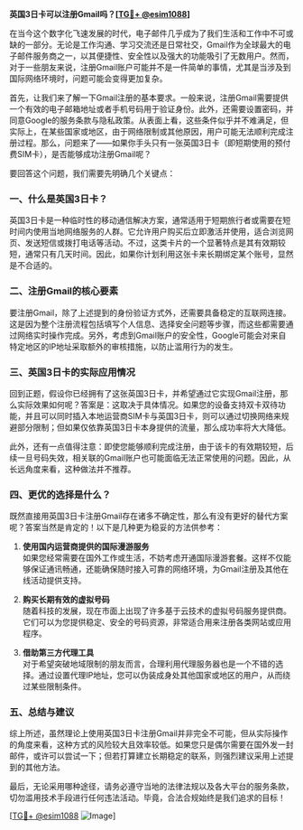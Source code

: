 **英国3日卡可以注册Gmail吗？[[TG💪+ @esim1088](https://t.me/s/esim1088)]**

在当今这个数字化飞速发展的时代，电子邮件几乎成为了我们生活和工作中不可或缺的一部分。无论是工作沟通、学习交流还是日常社交，Gmail作为全球最大的电子邮件服务商之一，以其便捷性、安全性以及强大的功能吸引了无数用户。然而，对于一些朋友来说，注册Gmail账户可能并不是一件简单的事情，尤其是当涉及到国际网络环境时，问题可能会变得更加复杂。

首先，让我们来了解一下Gmail注册的基本要求。一般来说，注册Gmail需要提供一个有效的电子邮箱地址或者手机号码用于验证身份。此外，还需要设置密码，并同意Google的服务条款与隐私政策。从表面上看，这些条件似乎并不难满足，但实际上，在某些国家或地区，由于网络限制或其他原因，用户可能无法顺利完成注册过程。那么，问题来了——如果你手头只有一张英国3日卡（即短期使用的预付费SIM卡），是否能够成功注册Gmail呢？

要回答这个问题，我们需要先明确几个关键点：

### **一、什么是英国3日卡？**
英国3日卡是一种临时性的移动通信解决方案，通常适用于短期旅行者或需要在短时间内使用当地网络服务的人群。它允许用户购买后立即激活并使用，适合浏览网页、发送短信或拨打电话等活动。不过，这类卡片的一个显著特点是其有效期较短，通常只有几天时间。因此，如果你计划利用这张卡来长期绑定某个账号，显然是不合适的。

### **二、注册Gmail的核心要素**
要注册Gmail，除了上述提到的身份验证方式外，还需要具备稳定的互联网连接。这是因为整个注册流程包括填写个人信息、选择安全问题等步骤，而这些都需要通过网络实时操作完成。另外，考虑到Gmail账户的安全性，Google可能会对来自特定地区的IP地址采取额外的审核措施，以防止滥用行为的发生。

### **三、英国3日卡的实际应用情况**
回到正题，假设你已经拥有了这张英国3日卡，并希望通过它实现Gmail注册，那么实际效果如何呢？答案是：这取决于具体情况。如果您的设备支持双卡双待功能，并且可以同时插入本地运营商SIM卡与英国3日卡，则可以通过切换网络来规避部分限制；但如果仅依靠英国3日卡本身提供的流量，那么成功率将大大降低。

此外，还有一点值得注意：即使您能够顺利完成注册，由于该卡的有效期较短，后续一旦号码失效，相关联的Gmail账户也可能面临无法正常使用的问题。因此，从长远角度来看，这种做法并不推荐。

### **四、更优的选择是什么？**
既然直接用英国3日卡注册Gmail存在诸多不确定性，那么有没有更好的替代方案呢？答案当然是肯定的！以下是几种更为稳妥的方法供参考：

1. **使用国内运营商提供的国际漫游服务**  
   如果您经常需要在国外工作或生活，不妨考虑开通国际漫游套餐。这样不仅能够保证通讯畅通，还能确保随时接入可靠的网络环境，为Gmail注册及其他在线活动提供支持。

2. **购买长期有效的虚拟号码**  
   随着科技的发展，现在市面上出现了许多基于云技术的虚拟号码服务提供商。它们可以为您提供稳定、安全的号码资源，非常适合用来注册各类网站或应用程序。

3. **借助第三方代理工具**  
   对于希望突破地域限制的朋友而言，合理利用代理服务器也是一个不错的选择。通过设置代理IP地址，您可以伪装成身处其他国家或地区的用户，从而绕过某些限制条件。

### **五、总结与建议**
综上所述，虽然理论上使用英国3日卡注册Gmail并非完全不可能，但从实际操作的角度来看，这种方式的风险较大且效率较低。如果您只是偶尔需要在国外发一封邮件，或许可以尝试一下；但若打算建立长期稳定的联系，则强烈建议采用上述提到的其他方法。

最后，无论采用哪种途径，请务必遵守当地的法律法规以及各大平台的服务条款，切勿滥用技术手段进行任何违法活动。毕竟，合法合规始终是我们追求的目标！

[[TG💪+ @esim1088](https://t.me/s/esim1088) ![Image](https://i.postimg.cc/4NQfJmqS/Snipaste-2025-05-13-00-14-12.png)]